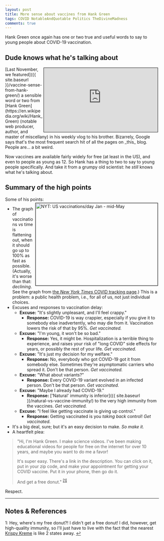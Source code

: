 ```yaml
---
layout: post
title: More sense about vaccines from Hank Green
tags: COVID NotableAndQuotable Politics TheDivineMadness
comments: true
---
```


Hank Green once again has one or two true and useful words to say to young people about COVID-19
vaccination.  


## Dude knows what he's talking about  

<iframe width="373" height="210" src="https://www.youtube.com/embed/H0Y7sUfLFEA" allow="accelerometer; encrypted-media; gyroscope; picture-in-picture" allowfullscreen style="float: right; margin: 3px 3px 3px 3px; border: 1px solid #000000;"></iframe>
[Last November, we featured]({{ site.baseurl }}/vaccine-sense-from-hank-green/) a sensible
word or two from [Hank Green](https://en.wikipedia.org/wiki/Hank_Green) (notable web
producer, author, and master of miscellany) in his weekly vlog to his brother.  Bizarrely,
Google says that's the most frequent search hit of all the pages on _this_ blog.  People are&hellip;
a bit weird.  

Now vaccines are available fairly widely for free (at least in the US), and even to people
as young as 12.  So Hank has a thing to two to say to young people specifically.  And take
it from a grumpy old scientist: he _still_ knows what he's talking about.  


## Summary of the high points  

Some of his points:  
<img src="{{ site.baseurl }}/images/2021-05-12-more-vaccine-sense-from-hank-green-nyt.jpg" width="400" height="270" alt="NYT: US vaccinations/day Jan - mid-May" title="NYT: US vaccinations/day Jan - mid-May" style="float: right; margin: 3px 3px 3px 3px; border: 1px solid #000000;"/>
- The graph of vaccinations _vs_ time is flattening out, when it should go up to 100% as fast as possible.  (Actually, it's worse than that: _declining_.  See the graph from [the _New York Times_ COVID tracking page](https://www.nytimes.com/interactive/2020/us/covid-19-vaccine-doses.html).)  This is a problem: a public health problem, i.e., for all of us, not just individual choices.  
- Excuses and responses to vaccination delay:  
  - __Excuse:__ "It's slightly unpleasant, and I'll feel crappy."  
    - __Response:__ COVID-19 is way crappier, especially if you give it to somebody else
      inadvertently, who may die from it. Vaccination lowers the risk of that by 95%.  _Get vaccinated._  
  - __Excuse:__ "I'm young, it won't be so bad."  
    - __Response:__ Yes, it might be.  Hospitalization is a terrible thing to experience,
      and raises your risk of "long COVID" side effects for years, or possibly the rest of
      your life.  _Get vaccinated._  
  - __Excuse:__ "It's just my decision for my welfare."  
    - __Response:__ No, everybody who got COVID-19 got it from somebody else.  Sometimes
      they're asymptomatic carriers who spread it.  Don't be that person.  _Get vaccinated._  
  - __Excuse:__ "What about variants?"  
    - __Response:__ Every COVID-19 variant evolved in an infected person.  Don't be that
      person.  _Get vaccinated._  
  - __Excuse:__ "Maybe I already had COVID-19."  
    - __Response:__
      ['Natural' immunity is inferior]({{ site.baseurl }}/natural-vs-vaccine-immunity/) to
      the very high immunity from the vaccines.  _Get vaccinated._  
  - __Excuse:__ "I feel like getting vaccinate is giving up control."  
    - __Response:__ Getting vaccinated is you _taking back_ control!  _Get vaccinated._  
- It's a big deal, sure; but it's an easy decision to make.  _So make it._  
- A heartfelt plea:  
> "Hi, I'm Hank Green.  I make science videos.  I've been making educational videos for
> people for free on the internet for over 10 years, and maybe you want to do me a favor!  
>   
> It's super easy.  There's a link in the description.  You can click on it, put in your
> zip code, and make your appointment for getting your COVID vaccine.  Put it in your
> phone, then go do it.
>  
> And get a free donut." <sup id="fn1a">[[1]](#fn1)</sup>  

Respect.  

---

## Notes &amp; References  

<!--
<sup id="fn1a">[[1]](#fn1)</sup>
<a id="fn1">1</a>: [↩](#fn1a)  
-->

<a id="fn1">1</a>: Hey, where's my free donut?!  I didn't get a free donut!  I did, however, get high-quality immunity, so I'll just have to live with the fact that the nearest [Krispy Kreme](https://www.cnbc.com/2021/03/31/free-with-covid-vaccine-krispy-kreme-marijuana-beer-and-more.html) is like 2 states away. [↩](#fn1a)  

